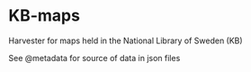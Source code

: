 KB-maps
=======

Harvester for maps held in the National Library of Sweden (KB)

See @metadata for source of data in json files
